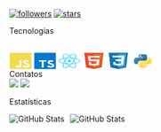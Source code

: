 <p align="left">
      <a href="https://github.com/ForrestKnight?tab=followers">
         <img alt="followers" title="Seguidores Github" src="https://custom-icon-badges.demolab.com/github/followers/Maicon-Amelio?color=236ad3&labelColor=1155ba&style=for-the-badge&logo=person-add&label=Follow&logoColor=white"/></a>
      <a href="https://github.com/Maicon-Amelio?tab=repositories&sort=stargazers">
         <img alt="stars" title="Total estrela no GitHub" src="https://custom-icon-badges.demolab.com/github/stars/Maicon-Amelio?color=55960c&style=for-the-badge&labelColor=488207&logo=star"/></a>
   </p>



Tecnologias
<div style="display: inline_block"><br>
  <img align="center" alt="Maicon-Amelio" height="30" width="40" src="https://raw.githubusercontent.com/devicons/devicon/master/icons/javascript/javascript-plain.svg">
  <img align="center" alt="Maicon-Amelio" height="30" width="40" src="https://raw.githubusercontent.com/devicons/devicon/master/icons/typescript/typescript-plain.svg">
  <img align="center" alt="Maicon-Amelio" height="30" width="40" src="https://raw.githubusercontent.com/devicons/devicon/master/icons/react/react-original.svg">
  <img align="center" alt="Maicon-Amelio" height="30" width="40" src="https://raw.githubusercontent.com/devicons/devicon/master/icons/html5/html5-original.svg">
  <img align="center" alt="Maicon-Amelio" height="30" width="40" src="https://raw.githubusercontent.com/devicons/devicon/master/icons/css3/css3-original.svg">
  <img align="center" alt="Maicon-Amelio" height="30" width="40" src="https://raw.githubusercontent.com/devicons/devicon/master/icons/python/python-original.svg">
</div>
Contatos
<div> 
  <a href="https://www.instagram.com/maicon_amelio" target="_blank"><img src="https://img.shields.io/badge/-Instagram-%23E4405F?style=for-the-badge&logo=instagram&logoColor=white" target="_blank"></a>
     <a href="https://www.instagram.com/maicon_amelio" target="_blank"></a>
  <a href = "maiconenriqueamelio@gmail.com"><img src="https://img.shields.io/badge/-Gmail-%23333?style=for-the-badge&logo=gmail&logoColor=white" target="_blank"></a>
  <a href="https://www.linkedin.com/feed/?trk=sem-ga_campid.12619604099_asid.149519181115_crid.725790844702_kw.linkedin_d.c_tid.kwd-148086543_n.g_mt.e_geo.9102581" target="_blank"><img src="" target="_blank"></a> 

</div>


Estatísticas
<p>
  <img 
    align="left" 
    alt="GitHub Stats" 
    height="200" 
    style="padding-right: 10px;" 
    src="https://github-readme-stats.vercel.app/api?username=Maicon-Amelio&show_icons=true&theme=tokyonight&include_all_commits=true&locale=pt-br" 
  />

<img 
      align="left" 
      alt="GitHub Stats" 
      height="200" 
      style="padding-right: 10px;" 
      src="https://github-readme-stats.vercel.app/api/top-langs/?username=Maicon-Amelio&theme=tokyonight&layout=compact&custom_title=Tecnologias&langs_count=9"
  />

</p>
